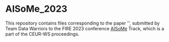 # AISoMe_2023

This repository contains files corresponding to the paper '', submitted by Team Data Warriors to the FIRE 2023 conference [AISoMe](https://sites.google.com/view/aisome/aisome) Track, which is a part of the CEUR-WS proceedings.
